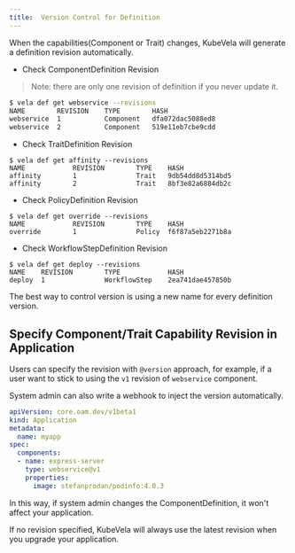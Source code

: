```yaml
---
title:  Version Control for Definition
---
```


When the capabilities(Component or Trait) changes, KubeVela will generate a definition revision automatically.

* Check ComponentDefinition Revision

> Note: there are only one revision of definition if you never update it.

```bash
$ vela def get webservice --revisions
NAME      	REVISION	TYPE     	HASH            
webservice	1       	Component	dfa072dac5088ed8
webservice	2       	Component	519e11eb7cbe9cdd
```

* Check TraitDefinition Revision

```shell
$ vela def get affinity --revisions  
NAME            REVISION        TYPE    HASH            
affinity        1               Trait   9db54dd8d5314bd5
affinity        2               Trait   8bf3e82a6884db2c
```

* Check PolicyDefinition Revision

```shell
$ vela def get override --revisions
NAME            REVISION        TYPE    HASH
override        1               Policy  f6f87a5eb2271b8a
```

* Check WorkflowStepDefinition Revision

```shell
$ vela def get deploy --revisions
NAME    REVISION        TYPE            HASH
deploy  1               WorkflowStep    2ea741dae457850b
```

The best way to control version is using a new name for every definition version.

## Specify Component/Trait Capability Revision in Application

Users can specify the revision with `@version` approach, for example, if a user want to stick to using the `v1` revision of `webservice` component.

System admin can also write a webhook to inject the version automatically.

```yaml
apiVersion: core.oam.dev/v1beta1
kind: Application
metadata:
  name: myapp
spec:
  components:
  - name: express-server
    type: webservice@v1
    properties:
      image: stefanprodan/podinfo:4.0.3
```

In this way, if system admin changes the ComponentDefinition, it won't affect your application.

If no revision specified, KubeVela will always use the latest revision when you upgrade your application.
